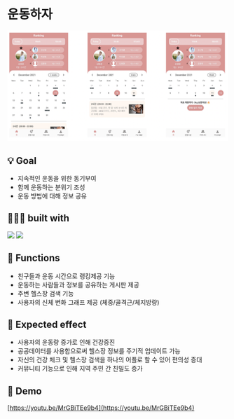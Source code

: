 # 운동하자
![](./readmeImage/mainPage.png)



## 💡 Goal
* 지속적인 운동을 위한 동기부여<br>
* 함께 운동하는 분위기 조성<br>
* 운동 방법에 대해 정보 공유<br>



## 👨🏻‍💻 built with
<img src="https://img.shields.io/badge/Flutter-%2302569B.svg?style=for-the-badge&logo=Flutter&logoColor=white"> <img src="https://img.shields.io/badge/firebase-%23039BE5.svg?style=for-the-badge&logo=firebase">



## 📱 Functions
* 친구들과 운동 시간으로 랭킹제공 기능
* 운동하는 사람들과 정보를 공유하는 게시판 제공
* 주변 헬스장 검색 기능
* 사용자의 신체 변화 그래프 제공 (체중/골격근/체지방량)



## 🔆 Expected effect
* 사용자의 운동량 증가로 인해 건강증진
* 공공데이터를 사용함으로써 헬스장 정보를 주기적 업데이트 가능
* 자신의 건강 체크 및 헬스장 검색을 하나의 어플로 할 수 있어 편의성 증대
* 커뮤니티 기능으로 인해 지역 주민 간 친밀도 증가



## 🎥 Demo
[https://youtu.be/MrGBiTEe9b4](https://youtu.be/MrGBiTEe9b4)  
